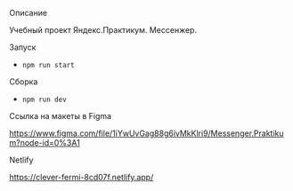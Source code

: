 Описание

Учебный проект Яндекс.Практикум. 
Мессенжер.

Запуск

- `npm run start`

Сборка

- `npm run dev`

Ссылка на макеты в Figma

https://www.figma.com/file/1iYwUvGag88g6ivMkKlri9/Messenger.Praktikum?node-id=0%3A1

Netlify

https://clever-fermi-8cd07f.netlify.app/